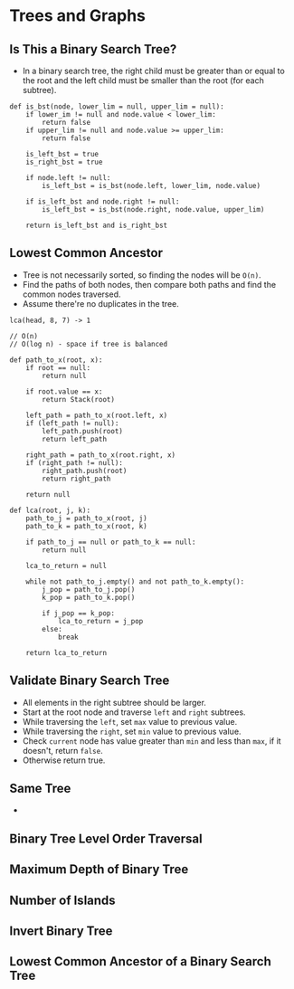 # Trees and Graphs

## Is This a Binary Search Tree?

* In a binary search tree, the right child must be greater than or equal to
  the root and the left child must be smaller than the root (for each subtree).

```
def is_bst(node, lower_lim = null, upper_lim = null):
    if lower_im != null and node.value < lower_lim:
        return false
    if upper_lim != null and node.value >= upper_lim:
        return false

    is_left_bst = true
    is_right_bst = true

    if node.left != null:
        is_left_bst = is_bst(node.left, lower_lim, node.value)

    if is_left_bst and node.right != null:
        is_left_bst = is_bst(node.right, node.value, upper_lim)

    return is_left_bst and is_right_bst
```

## Lowest Common Ancestor

* Tree is not necessarily sorted, so finding the nodes will be `O(n)`.
* Find the paths of both nodes, then compare both paths and find the common
  nodes traversed.
* Assume there're no duplicates in the tree.

```
lca(head, 8, 7) -> 1

// O(n)
// O(log n) - space if tree is balanced

def path_to_x(root, x):
    if root == null:
        return null

    if root.value == x:
        return Stack(root)

    left_path = path_to_x(root.left, x)
    if (left_path != null):
        left_path.push(root)
        return left_path

    right_path = path_to_x(root.right, x)
    if (right_path != null):
        right_path.push(root)
        return right_path

    return null

def lca(root, j, k):
    path_to_j = path_to_x(root, j)
    path_to_k = path_to_x(root, k)

    if path_to_j == null or path_to_k == null:
        return null

    lca_to_return = null

    while not path_to_j.empty() and not path_to_k.empty():
        j_pop = path_to_j.pop()
        k_pop = path_to_k.pop()

        if j_pop == k_pop:
            lca_to_return = j_pop
        else:
            break

    return lca_to_return
```

## Validate Binary Search Tree

* All elements in the right subtree should be larger.
* Start at the root node and traverse `left` and `right` subtrees.
* While traversing the `left`, set `max` value to previous value.
* While traversing the `right`, set `min` value to previous value.
* Check `current` node has value greater than `min` and less than `max`, if it doesn't, return `false`.
* Otherwise return true.

## Same Tree

* 

## Binary Tree Level Order Traversal

## Maximum Depth of Binary Tree

## Number of Islands

## Invert Binary Tree

## Lowest Common Ancestor of a Binary Search Tree
